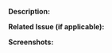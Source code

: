 **Description:**

<!--- Provide a summary on your changes in detail -->

**Related Issue (if applicable):**

<!--- If there is an issue you have solved with this Pull Request, link it!
If not, that is fine, new features are always welcomed!
-->

**Screenshots:**

<!--- If you had a visual screenshot on the changes you have made, that would be awesome! -->
